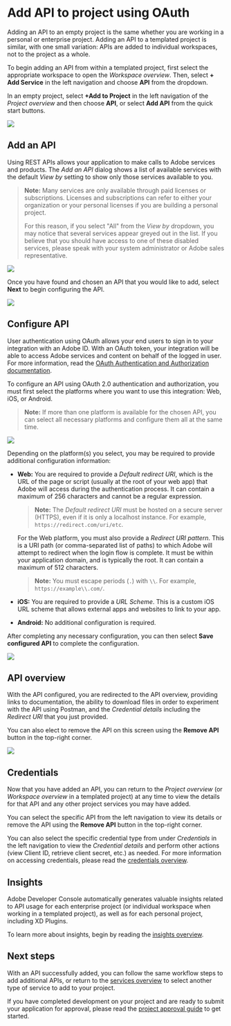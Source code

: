 # Add API to project using OAuth

Adding an API to an empty project is the same whether you are working in a personal or enterprise project. Adding an API to a templated project is similar, with one small variation: APIs are added to individual workspaces, not to the project as a whole.

To begin adding an API from within a templated project, first select the appropriate workspace to open the *Workspace overview*. Then, select **+ Add Service** in the left navigation and choose **API** from the dropdown. 

In an empty project, select **+Add to Project** in the left navigation of the *Project overview* and then choose **API**, or select **Add API** from the quick start buttons.

![](images/services-add-to-project.png)

## Add an API

Using REST APIs allows your application to make calls to Adobe services and products. The *Add an API* dialog shows a list of available services with the default *View by* setting to show only those services available to you.

> **Note:** Many services are only available through paid licenses or subscriptions. Licenses and subscriptions can refer to either your organization or your personal licenses if you are building a personal project. 
>
> For this reason, if you select "All" from the *View by* dropdown, you may notice that several services appear greyed out in the list. If you believe that you should have access to one of these disabled services, please speak with your system administrator or Adobe sales representative.

![](images/services-add-api.png)

Once you have found and chosen an API that you would like to add, select **Next** to begin configuring the API.

![](images/services-api-oauth-select.png)

## Configure API

User authentication using OAuth allows your end users to sign in to your integration with an Adobe ID. With an OAuth token, your integration will be able to access Adobe services and content on behalf of the logged in user. For more information, read the [OAuth Authentication and Authorization documentation](https://www.adobe.com/go/devs_oauth).

To configure an API using OAuth 2.0 authentication and authorization, you must first select the platforms where you want to use this integration: Web, iOS, or Android. 

> **Note:** If more than one platform is available for the chosen API, you can select all necessary platforms and configure them all at the same time.

![](images/services-api-oauth-configure.png)

Depending on the platform(s) you select, you may be required to provide additional configuration information:

* **Web:** You are required to provide a *Default redirect URI*, which is the URL of the page or script (usually at the root of your web app) that Adobe will access during the authentication process. It can contain a maximum of 256 characters and cannot be a regular expression.

  > **Note:** The *Default redirect URI* must be hosted on a secure server (HTTPS), even if it is only a localhost instance. For example, `https://redirect.com/uri/etc`. 

  For the Web platform, you must also provide a *Redirect URI pattern*. This is a URI path (or comma-separated list of paths) to which Adobe will attempt to redirect when the login flow is complete. It must be within your application domain, and is typically the root. It can contain a maximum of 512 characters.
  
  > **Note:** You must escape periods (`.`) with `\\`. For example, `https://example\\.com/`.

* **iOS:** You are required to provide a *URL Scheme*. This is a custom iOS URL scheme that allows external apps and websites to link to your app.

* **Android:** No additional configuration is required.

After completing any necessary configuration, you can then select **Save configured API** to complete the configuration.

![](images/services-api-oauth-web.png)

## API overview

With the API configured, you are redirected to the API overview, providing links to documentation, the ability to download files in order to experiment with the API using Postman, and the *Credential details* including the *Redirect URI* that you just provided.

You can also elect to remove the API on this screen using the **Remove API** button in the top-right corner.

![](images/services-api-oauth-added.png)

## Credentials

Now that you have added an API, you can return to the *Project overview* (or *Workspace overview* in a templated project) at any time to view the details for that API and any other project services you may have added. 

You can select the specific API from the left navigation to view its details or remove the API using the **Remove API** button in the top-right corner.

You can also select the specific credential type from under *Credentials* in the left navigation to view the *Credential details* and perform other actions (view Client ID, retrieve client secret, etc.) as needed. For more information on accessing credentials, please read the [credentials overview](credentials.md).

## Insights

Adobe Developer Console automatically generates valuable insights related to API usage for each enterprise project (or individual workspace when working in a templated project), as well as for each personal project, including XD Plugins.

To learn more about insights, begin by reading the [insights overview](insights.md).

## Next steps

With an API successfully added, you can follow the same workflow steps to add additional APIs, or return to the [services overview](services.md) to select another type of service to add to your project.

If you have completed development on your project and are ready to submit your application for approval, please read the [project approval guide](approval.md) to get started.




